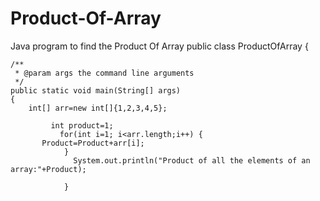 # Product-Of-Array
Java program to find the Product Of Array
public class ProductOfArray {

    /**
     * @param args the command line arguments
     */
    public static void main(String[] args)
    {
        int[] arr=new int[]{1,2,3,4,5};
       
             int product=1;
               for(int i=1; i<arr.length;i++) {
           Product=Product+arr[i];
                }
                  System.out.println("Product of all the elements of an array:"+Product);
               
                }
